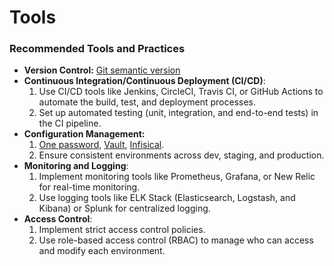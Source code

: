 # Tools

### Recommended Tools and Practices

* **Version Control:** [Git semantic version](https://github.com/marketplace/actions/git-semantic-version)
* **Continuous Integration/Continuous Deployment (CI/CD)**:
  1. Use CI/CD tools like Jenkins, CircleCI, Travis CI, or GitHub Actions to automate the build, test, and deployment processes.
  2. Set up automated testing (unit, integration, and end-to-end tests) in the CI pipeline.
* **Configuration Management:**
  1. [One password](https://developer.1password.com/), [Vault](https://developer.hashicorp.com/vault/docs/what-is-vault), [Infisical](https://supabase.com/partners/integrations/infisical).
  2. Ensure consistent environments across dev, staging, and production.
* **Monitoring and Logging**:
  1. Implement monitoring tools like Prometheus, Grafana, or New Relic for real-time monitoring.
  2. Use logging tools like ELK Stack (Elasticsearch, Logstash, and Kibana) or Splunk for centralized logging.
* **Access Control**:
  1. Implement strict access control policies.
  2. Use role-based access control (RBAC) to manage who can access and modify each environment.

